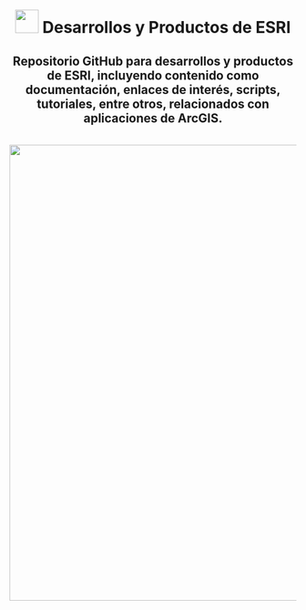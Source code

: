 <div id="title" align="center">   <h1><img src="https://yt3.ggpht.com/a/AGF-l79FQDhsdWKf-weVHFIw1rWMpZu-1MTEafPT_A=s900-mo-c-c0xffffffff-rj-k-no" width="41"/> Desarrollos y Productos de ESRI </h1></div>

<div id="header" align="center">
  <h2>Repositorio GitHub para desarrollos y productos de ESRI, incluyendo contenido como documentación, enlaces de interés, scripts, tutoriales, entre otros, relacionados con aplicaciones de ArcGIS.</h2><br>
    <img src="https://www.esri.com/content/dam/esrisites/en-us/digital-twin/assets/digital-twin-banner-foreground.png" width="800"/><br>
</div>
